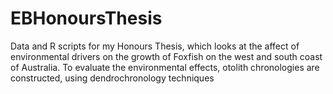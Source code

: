 EBHonoursThesis
===============

Data and R scripts for my Honours Thesis, which looks at the affect of environmental drivers on the growth of Foxfish on the west and south coast of Australia. To evaluate the environmental effects, otolith chronologies are constructed, using dendrochronology techniques
